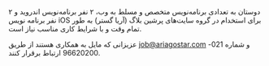 دوستان به تعدادی برنامه‌نویس متخصص و مسلط به وب، ۲ نفر برنامه‌نویس اندروید و ۲ نفر برنامه نویس
 iOS 
برای استخدام در گروه سایت‌های پرشین بلاگ (آریا گستر) به طور تمام وقت و با شرایط کاری مناسب نیاز است.

عزیزانی که مایل به همکاری هستند از طریق job@ariagostar.com و شماره 021-96620200 ارتباط برقرار کنند.

